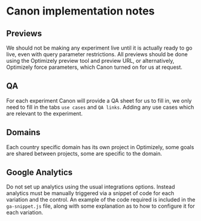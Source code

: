 # Canon implementation notes

## Previews

We should not be making any experiment live until it is actually ready to go live, even with query parameter restrictions.
All previews should be done using the Optimizely preview tool and preview URL, or alternatively, Optimizely force parameters, 
which Canon turned on for us at request.

## QA

For each experiment Canon will provide a QA sheet for us to fill in, we only need to fill in the tabs `use cases` and `QA links`.
Adding any use cases which are relevant to the experiment.

## Domains

Each country specific domain has its own project in Optimizely, some goals are shared between projects, some are specific to the domain.

## Google Analytics

Do not set up analytics using the usual integrations options. Instead analytics must be manually triggered via a snippet of code for each 
variation and the control. An example of the code required is included in the `ga-snippet.js` file, along with some explanation as 
to how to configure it for each variation.
